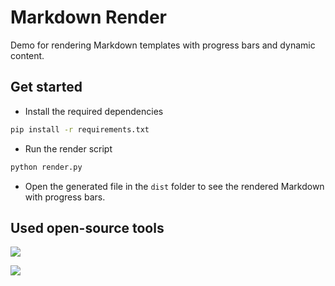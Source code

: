 # Markdown Render

Demo for rendering Markdown templates with progress bars and dynamic content.

## Get started

- Install the required dependencies

```bash
pip install -r requirements.txt
```

- Run the render script

```bash
python render.py
```

- Open the generated file in the `dist` folder to see the rendered Markdown with progress bars.

## Used open-source tools

[![](https://github-readme-stats.vercel.app/api/pin/?username=guibranco&repo=progressbar)](https://github.com/guibranco/progressbar)

[![](https://github-readme-stats.vercel.app/api/pin/?username=tandpfun&repo=skill-icons)](https://github.com/tandpfun/skill-icons)
